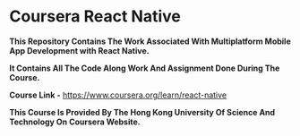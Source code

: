 # Coursera React Native

**This Repository Contains The Work Associated With Multiplatform Mobile App Development with React Native.**

**It Contains All The Code Along Work And Assignment Done During The Course.**

**Course Link -** https://www.coursera.org/learn/react-native

**This Course Is Provided By The Hong Kong University Of Science And Technology On Coursera Website.**
